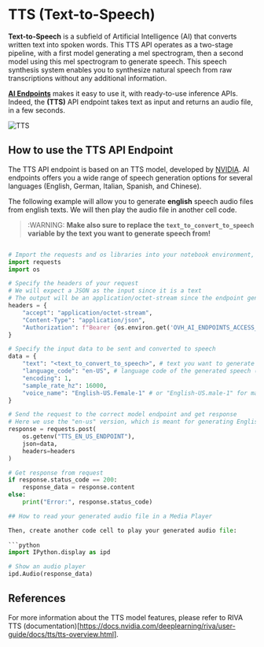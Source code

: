 # TTS (Text-to-Speech)

**Text-to-Speech** is a subfield of Artificial Intelligence (AI) that converts written text into spoken words. This TTS API operates as a two-stage pipeline, with a first model generating a mel spectrogram, then a second model using this mel spectrogram to generate speech. This speech synthesis system enables you to synthesize natural speech from raw transcriptions without any additional information.

**[AI Endpoints](https://endpoints.ai.cloud.ovh.net/)** makes it easy to use it, with ready-to-use inference APIs. Indeed, the **(TTS)** API endpoint takes text as input and returns an audio file, in a few seconds.

![TTS](../images/TTS.png)

## How to use the TTS API Endpoint

The TTS API endpoint is based on an TTS model, developed by [NVIDIA](https://www.nvidia.com/en-gb/). AI endpoints offers you a wide range of speech generation options for several languages (English, German, Italian, Spanish, and Chinese). 

The following example will allow you to generate **english** speech audio files from english texts. We will then play the audio file in another cell code.

> :WARNING: **Make also sure to replace the `text_to_convert_to_speech` variable by the text you want to generate speech from!**

```python

# Import the requests and os libraries into your notebook environment, if not already done
import requests
import os

# Specify the headers of your request 
# We will expect a JSON as the input since it is a text
# The output will be an application/octet-stream since the endpoint generates audio files (binary data format that can be read as a stream) 
headers = {
    "accept": "application/octet-stream",
    "Content-Type": "application/json",
    "Authorization": f"Bearer {os.environ.get('OVH_AI_ENDPOINTS_ACCESS_TOKEN')}",
}

# Specify the input data to be sent and converted to speech
data = {
    "text": "<text_to_convert_to_speech>", # text you want to generate speech from
    "language_code": "en-US", # language code of the generated speech (en-US for English)
    "encoding": 1,
    "sample_rate_hz": 16000,
    "voice_name": "English-US.Female-1" # or "English-US.male-1" for man voice
}

# Send the request to the correct model endpoint and get response 
# Here we use the "en-us" version, which is meant for generating English audio files.
response = requests.post(
    os.getenv("TTS_EN_US_ENDPOINT"),
    json=data,
    headers=headers
)

# Get response from request 
if response.status_code == 200:
    response_data = response.content
else:
    print("Error:", response.status_code)

## How to read your generated audio file in a Media Player

Then, create another code cell to play your generated audio file:
    
```python
import IPython.display as ipd

# Show an audio player
ipd.Audio(response_data)
```
    

## References

For more information about the TTS model features, please refer to RIVA TTS (documentation)[https://docs.nvidia.com/deeplearning/riva/user-guide/docs/tts/tts-overview.html].